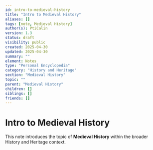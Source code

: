 ```yaml
---
id: intro-to-medieval-history
title: "Intro to Medieval History"
aliases: []
tags: [note, Medieval History]
author(s): PtiCalin
version: 1.3
status: draft
visibility: public
created: 2025-04-30
updated: 2025-04-30
summary: ""
element: Notes
type: "Personal Encyclopedia"
category: "History and Heritage"
section: "Medieval History"
topic: ""
parent: "Medieval History"
children: []
siblings: []
friends: []
---
```

# Intro to Medieval History

This note introduces the topic of **Medieval History** within the broader History and Heritage context.
